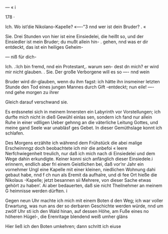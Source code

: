 — « i

178 ·

Ich. Wo ist’die Nikolano-Kapelle? «—-"3 nnd wer ist dein
Bruder? . «

Sie. Drei Stunden von hier ist eine Einsiedelei, die heißt
so, und der Einsiedler ist mein Bruder; du mußt allein hin-
. gehen, nnd was er dir entdeckt, das ist ein heiliges Geheim-

— niß für dich-

Ich. .:Ich bin fremd, nnd ein Protestant,. warum sen-
dest dn mich? er wird mir nicht glauben.
. Sie. Der große Verborgene will es so —- nnd wein

Bruder wird dir-glauben, wenn du ihm fagst: ich hätte ihn
insmeiner letzten Stunde den Tod eines jungen Mannes
durch Gift -entdeckt; nun eile! —- nnd gehe morgen zu ihrer

Gleich darauf verschwand sie.

Es erdssnetei sich in meinem Innersten ein Labyrinth vor
Vorstellungen; ich durfte mich nicht in dieß Gewühl einlas
sen, sondern ich fand nur allein Ruhe in einer vdlligen Ueber
gehnng an die väterliche Leitung Gottes, und meine gand
Seele war unabläsf ges Gebet. In dieser Gemüthslage konnt
ich schlafen.

Des Morgens erzählte ich während dem Frühstück die abei
malige Erscheinnngz doch beobachtete ich mir die anbefoi
« leere Nerfchwiegenheit treulich, nur daß ich mich nach di
Einsiedelei und dem Wege dahin erkundigte. Keiner konni
sich anfänglich dieser Einsiedele.i erinnern, endlich aber fri
einem Geistlichen bei, daß vor’nr Jahr ein vornehmer Ungl
eine Kapelle mit einer kleinen, niedlichen Wohnung dahi
gebaut habe, nnd f ch nun als Eremit da aufhalre, und di
fee Ort hieße die Nikolaus -Kapelle; jetzt besannen sii
Mehrere, von dieser Sache etwas gehört zu haben’. Ai
aber bedauerten, daß sie nicht Theilnehmer an meinem G
heimnisse werden dürften. i

Gegen neun Uhr machte ich mich mit einem Boten d
den Weg; ich war voller Erwartung, was nun ans der so
derbaren Geschichte werden würde, nnd um zwölf Uhr sti
ich den Wald hinan, auf dessen Höhe, am Fuße eines no
höheren Hügel-, die Erenritage blendend weiß umher gläns

Hier ließ ich den Boten umkehren; dann schritt ich eiuse

